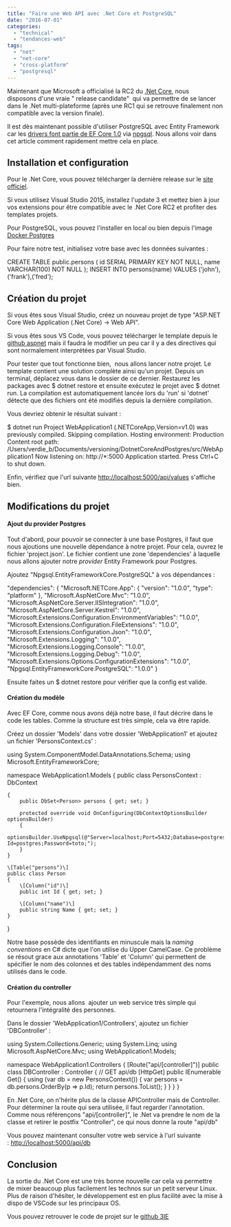 ```yaml
---
title: "Faire une Web API avec .Net Core et PostgreSQL"
date: "2016-07-01"
categories: 
  - "technical"
  - "tendances-web"
tags: 
  - "net"
  - "net-core"
  - "cross-platform"
  - "postgresql"
---
```


Maintenant que Microsoft a officialisé la RC2 du [.Net Core](https://dotnet.github.io/), nous disposons d'une vraie " release candidate"  qui va permettre de se lancer dans le .Net multi-plateforme (après une RC1 qui se retrouve finalement non compatible avec la version finale).

Il est dès maintenant possible d'utiliser PostgreSQL avec Entity Framework car les [drivers font partie de EF Core 1.0](https://docs.efproject.net/en/latest/providers/index.html) via [npgsql](http://www.npgsql.org/). Nous allons voir dans cet article comment rapidement mettre cela en place.

## Installation et configuration

Pour le .Net Core, vous pouvez télécharger la dernière release sur le [site officiel](https://www.microsoft.com/net/core).

Si vous utilisez Visual Studio 2015, installez l'update 3 et mettez bien à jour vos extensions pour être compatible avec le .Net Core RC2 et profiter des templates projets.

Pour PostgreSQL, vous pouvez l'installer en local ou bien depuis l'image [Docker Postgres](https://hub.docker.com/_/postgres/)

Pour faire notre test, initialisez votre base avec les données suivantes :

CREATE TABLE public.persons
(
    id SERIAL PRIMARY KEY NOT NULL,
    name VARCHAR(100) NOT NULL
);
INSERT INTO persons(name) VALUES ('john'),('frank'),('fred');

## Création du projet

Si vous êtes sous Visual Studio, créez un nouveau projet de type "ASP.NET Core Web Application (.Net Core) -> Web API".

Si vous êtes sous VS Code, vous pouvez télécharger le template depuis le [github aspnet](https://github.com/aspnet/Templates/tree/release/src/BaseTemplates/WebAPI) mais il faudra le modifier un peu car il y a des directives qui sont normalement interprétées par Visual Studio.

Pour tester que tout fonctionne bien,  nous allons lancer notre projet. Le template contient une solution complète ainsi qu'un projet. Depuis un terminal, déplacez vous dans le dossier de ce dernier. Restaurez les packages avec $ dotnet restore et ensuite exécutez le projet avec $ dotnet run. La compilation est automatiquement lancée lors du 'run' si 'dotnet' détecte que des fichiers ont été modifiés depuis la dernière compilation.

Vous devriez obtenir le résultat suivant :

$ dotnet run
Project WebApplication1 (.NETCoreApp,Version=v1.0) was previously compiled. Skipping compilation.
Hosting environment: Production
Content root path: /Users/verdie\_b/Documents/versioning/DotnetCoreAndPostgres/src/WebApplication1
Now listening on: http://\*:5000
Application started. Press Ctrl+C to shut down.

Enfin, vérifiez que l'url suivante [http://localhost:5000/api/values](http://localhost:5000/api/values) s'affiche bien.

## Modifications du projet

#### Ajout du provider Postgres

Tout d'abord, pour pouvoir se connecter à une base Postgres, il faut que nous ajoutions une nouvelle dépendance à notre projet. Pour cela, ouvrez le fichier 'project.json'. Le fichier contient une zone 'dependencies' à laquelle nous allons ajouter notre _provider_ Entity Framework pour Postgres.

Ajoutez "Npgsql.EntityFrameworkCore.PostgreSQL" à vos dépendances :

"dependencies": {
    "Microsoft.NETCore.App": {
      "version": "1.0.0",
      "type": "platform"
    },
    "Microsoft.AspNetCore.Mvc": "1.0.0",
    "Microsoft.AspNetCore.Server.IISIntegration": "1.0.0",
    "Microsoft.AspNetCore.Server.Kestrel": "1.0.0",
    "Microsoft.Extensions.Configuration.EnvironmentVariables": "1.0.0",
    "Microsoft.Extensions.Configuration.FileExtensions": "1.0.0",
    "Microsoft.Extensions.Configuration.Json": "1.0.0",
    "Microsoft.Extensions.Logging": "1.0.0",
    "Microsoft.Extensions.Logging.Console": "1.0.0",
    "Microsoft.Extensions.Logging.Debug": "1.0.0",
    "Microsoft.Extensions.Options.ConfigurationExtensions": "1.0.0",
    "Npgsql.EntityFrameworkCore.PostgreSQL": "1.0.0"
  }

Ensuite faites un $ dotnet restore pour vérifier que la config est valide.

#### Création du modèle

Avec EF Core, comme nous avons déjà notre base, il faut décrire dans le code les tables. Comme la structure est très simple, cela va être rapide.

Créez un dossier 'Models' dans votre dossier 'WebApplication1' et ajoutez un fichier 'PersonsContext.cs' :

using System.ComponentModel.DataAnnotations.Schema;
using Microsoft.EntityFrameworkCore;

namespace WebApplication1.Models
{
    public class PersonsContext : DbContext
	
    {
        public DbSet<Person> persons { get; set; }

        protected override void OnConfiguring(DbContextOptionsBuilder optionsBuilder)
        {
			optionsBuilder.UseNpgsql(@"Server=localhost;Port=5432;Database=postgres;User Id=postgres;Password=toto;");
        }
    }

    \[Table("persons")\]
    public class Person
    {
        \[Column("id")\]
        public int Id { get; set; }

        \[Column("name")\]
        public string Name { get; set; }
    }

}

Notre base possède des identifiants en minuscule mais la _naming conventions_ en C# dicte que l'on utilise du Upper CamelCase. Ce problème se résout grace aux annotations 'Table' et 'Column' qui permettent de spécifier le nom des colonnes et des tables indépendamment des noms utilisés dans le code.

#### Création du controller

Pour l'exemple, nous allons  ajouter un web service très simple qui retournera l'intégralité des personnes.

Dans le dossier 'WebApplication1/Controllers', ajoutez un fichier 'DBController' :

using System.Collections.Generic;
using System.Linq;
using Microsoft.AspNetCore.Mvc;
using WebApplication1.Models;

namespace WebApplication1.Controllers
{
    \[Route("api/\[controller\]")\]
    public class DBController : Controller
    {
        // GET api/db
        \[HttpGet\]
        public IEnumerable<Person> Get()
        {
            using (var db = new PersonsContext())
            {
                var persons = db.persons.OrderBy(p => p.Id);
                return persons.ToList();
            }
        }
    }
}

En .Net Core, on n'hérite plus de la classe APIController mais de Controller. Pour déterminer la route qui sera utilisée, il faut regarder l'annotation. Comme nous référençons "api/\[controller\]", le .Net va prendre le nom de la classe et retirer le postfix "Controller", ce qui nous donne la route "api/db"

Vous pouvez maintenant consulter votre web service à l'url suivante : [http://localhost:5000/api/db](http://localhost:5000/api/db)

## Conclusion

La sortie du .Net Core est une très bonne nouvelle car cela va permettre de mixer beaucoup plus facilement les technos sur un petit serveur Linux. Plus de raison d'hésiter, le développement est en plus facilité avec la mise à dispo de VSCode sur les principaux OS.

Vous pouvez retrouver le code de projet sur le [github 3IE](https://github.com/3IE/DotnetCoreAndPostgres/)
